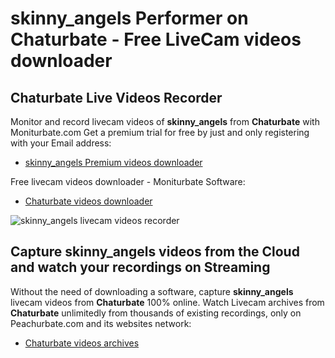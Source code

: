 # skinny_angels Performer on Chaturbate - Free LiveCam videos downloader

## Chaturbate Live Videos Recorder

Monitor and record livecam videos of **skinny_angels** from **Chaturbate** with Moniturbate.com
Get a premium trial for free by just and only registering with your Email address:
* [skinny_angels Premium videos downloader](https://moniturbate.com/request-demo-licence-key.html)

Free livecam videos downloader - Moniturbate Software:
* [Chaturbate videos downloader](https://moniturbate.com/moniturbate-download-software.html)

![skinny_angels livecam videos recorder](https://peachurnet.com/templates/moniturbate-software.png)


## Capture skinny_angels videos from the Cloud and watch your recordings on Streaming

Without the need of downloading a software, capture **skinny_angels** livecam videos from **Chaturbate** 100% online.
Watch Livecam archives from **Chaturbate** unlimitedly from thousands of existing recordings, only on Peachurbate.com and its websites network:
* [Chaturbate videos archives](https://peachurnet.com/)